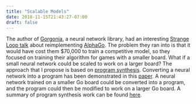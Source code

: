 ```yaml
---
title: "Scalable Models"
date: 2018-11-15T21:43:27-07:00
draft: false
---
```


The author of [Gorgonia](https://github.com/gorgonia/gorgonia), a neural network library, had an interesting [Strange Loop talk](https://www.thestrangeloop.com/2018/a-funny-thing-happened-on-the-way-to-reimplementing-alphago.html) about reimplementing [AlphaGo](https://en.wikipedia.org/wiki/AlphaGo). The problem they ran into is that it would have cost them $70,000 to train a competitive model, so they focused on training their algorithm for games with a smaller board. What if a small neural network could be scaled to work on a larger board? The approach that I propose is based on [program synthesis](https://en.wikipedia.org/wiki/Program_synthesis). Converting a neural network into a program has been demonstrated in this [paper](https://arxiv.org/abs/1804.02477). A neural network trained on a smaller Go board could be converted into a program, and the program could then be modified to work on a larger Go board. A summary of program synthesis work can be found [here](https://alexpolozov.com/blog/program-synthesis-2018/).
